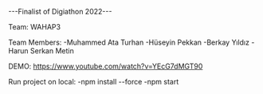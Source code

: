 ---Finalist of Digiathon 2022---

Team: WAHAP3

Team Members:
-Muhammed Ata Turhan
-Hüseyin Pekkan
-Berkay Yıldız
-Harun Serkan Metin

DEMO: https://www.youtube.com/watch?v=YEcG7dMGT90


Run project on local:
-npm install --force
-npm start


